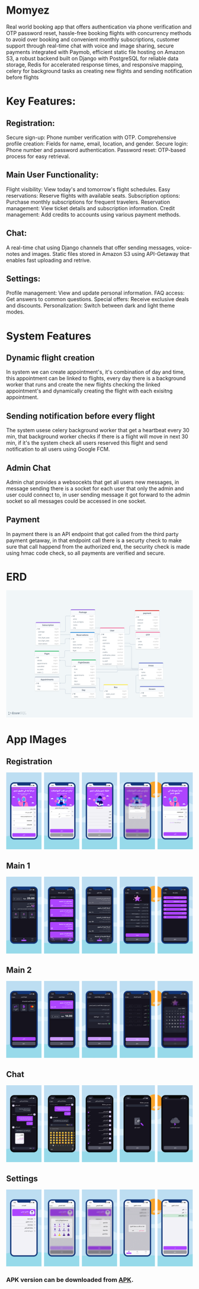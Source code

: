 # Momyez

Real world booking app that offers authentication via phone verification and OTP
password reset, hassle-free booking flights with concurrency methods to avoid
over booking and convenient monthly subscriptions, customer support through
real-time chat with voice and image sharing, secure payments integrated with
Paymob, efficient static file hosting on Amazon S3, a robust backend built on
Django with PostgreSQL for reliable data storage, Redis for accelerated response
times, and responsive mapping, celery for background tasks as creating new
flights and sending notification before flights


# Key Features:

## Registration:

Secure sign-up: Phone number verification with OTP.
Comprehensive profile creation: Fields for name, email, location, and gender.
Secure login: Phone number and password authentication.
Password reset: OTP-based process for easy retrieval.

## Main User Functionality:

Flight visibility: View today's and tomorrow's flight schedules.
Easy reservations: Reserve flights with available seats.
Subscription options: Purchase monthly subscriptions for frequent travelers.
Reservation management: View ticket details and subscription information.
Credit management: Add credits to accounts using various payment methods.

## Chat:
A real-time chat using Django channels that offer sending messages, voice-notes and images.
Static files stored in Amazon S3 using API-Getaway that enables fast uploading and retrive.

## Settings:

Profile management: View and update personal information.
FAQ access: Get answers to common questions.
Special offers: Receive exclusive deals and discounts.
Personalization: Switch between dark and light theme modes. 


# System Features

## Dynamic flight creation

In system we can create appointment's, it's combination of day and time, this appointment can be linked to flights,
every day there is a background worker that runs and create the new flights checking the linked appointment's and 
dynamically creating the flight with each exisitng appointment.
    
## Sending notification before every flight

The system usese celery background worker that get a heartbeat every 30 min, that background worker checks if there is a flight
will move in next 30 min, if it's the system check all users reserved this flight and send notification to all users using Google FCM.

## Admin Chat
Admin chat provides a websocekts that get all users new messages, in message sending there is a socket for each user
that only the admin and user could connect to, in user sending message it got forward to the admin socket so all messages 
could be accessed in one socket.

## Payment
In payment there is an API endpoint that got called from the third party payment getaway, in that endpoint call 
there is a securty check to make sure that call happend from the authorized end, the security check is made using
hmac code check, so all payments are verified and secure.

# ERD
![ERD Digram](images/ERD.png)


# App IMages
## Registration
![Registration](images/Regitser.png)

## Main 1
![Main pages 1](images/main1.png)

## Main 2
![Main pages 2](images/main2.png)

## Chat
![Chat](images/Chat.png)

## Settings
![settings](images/settings.png)

### APK version can be downloaded from [APK](https://drive.google.com/file/d/1z-Dt57mTGP68NIGNCPpF2VQsk6TMJTq9/view?usp=sharing).
